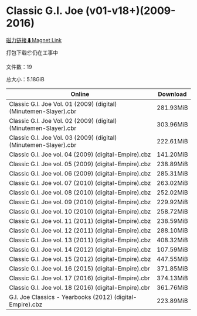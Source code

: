 # Classic G.I. Joe (v01-v18+)(2009-2016)

[磁力链接⬇Magnet Link](magnet:?xt=urn:btih:70912608f44ac649027b8e022f8f2e4513f68513&dn=Classic%20G.I.%20Joe%20%28v01-v18%2B%29%282009-2016%29)

打包下载📦仍在工事中

文件数：19

总大小：5.18GiB

Online | Download
--- | ---
Classic G.I. Joe Vol. 01 (2009) (digital) (Minutemen-Slayer).cbr | 281.93MiB
Classic G.I. Joe Vol. 02 (2009) (digital) (Minutemen-Slayer).cbr | 303.96MiB
Classic G.I. Joe Vol. 03 (2009) (digital) (Minutemen-Slayer).cbr | 222.61MiB
Classic G.I. Joe vol. 04 (2009) (digital-Empire).cbz | 141.20MiB
Classic G.I. Joe vol. 05 (2009) (digital-Empire).cbz | 238.89MiB
Classic G.I. Joe vol. 06 (2009) (digital-Empire).cbz | 285.31MiB
Classic G.I. Joe vol. 07 (2010) (digital-Empire).cbz | 263.02MiB
Classic G.I. Joe vol. 08 (2010) (digital-Empire).cbz | 252.02MiB
Classic G.I. Joe vol. 09 (2010) (digital-Empire).cbz | 229.92MiB
Classic G.I. Joe vol. 10 (2010) (digital-Empire).cbz | 258.72MiB
Classic G.I. Joe vol. 11 (2011) (digital-Empire).cbz | 238.59MiB
Classic G.I. Joe vol. 12 (2011) (digital-Empire).cbz | 288.10MiB
Classic G.I. Joe vol. 13 (2011) (digital-Empire).cbz | 408.32MiB
Classic G.I. Joe vol. 14 (2012) (digital-Empire).cbz | 107.59MiB
Classic G.I. Joe vol. 15 (2012) (digital-Empire).cbz | 447.55MiB
Classic G.I. Joe vol. 16 (2015) (digital-Empire).cbr | 371.85MiB
Classic G.I. Joe vol. 17 (2016) (digital-Empire).cbr | 374.13MiB
Classic G.I. Joe vol. 18 (2016) (digital-Empire).cbr | 361.76MiB
G.I. Joe Classics - Yearbooks (2012) (digital-Empire).cbz | 223.89MiB
